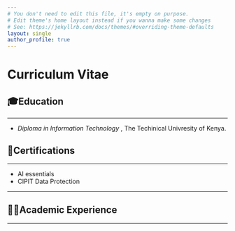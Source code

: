 ```yaml
---
# You don't need to edit this file, it's empty on purpose.
# Edit theme's home layout instead if you wanna make some changes
# See: https://jekyllrb.com/docs/themes/#overriding-theme-defaults
layout: single
author_profile: true
---
```


# Curriculum Vitae


## 🎓Education 
---
 - _Diploma in Information Technology_  , The Techinical Univresity of Kenya.


## 📜Certifications
---
- AI essentials
- CIPIT Data Protection
---

## 👩‍🏫Academic Experience
---


